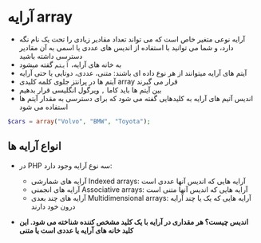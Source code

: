 # آرایه array

- آرایه نوعی متغیر خاص است که می تواند تعداد مقادیر زیادی را تحت یک نام نگه دارد، و شما می توانید با استفاده از اندیس های عددی یا اسمی به آن مقادیر دسترسی داشته باشید
- به خانه های آرایه، `آیتم` گفته میشود
- آیتم های آرایه میتوانند از هر نوع داده ای باشند: متنی، عددی، دوتایی یا حتی آرایه
- آیتم ها در پرانتز جلوی کلمه کلیدی array قرار می گیرند
- بین آیتم ها باید کاما `,` ویرگول انگلیسی قرار بدهیم
- اندیس آتیم های آرایه به کلیدهایی گفته می شود که برای دسترسی به مقدار آیتم ها استفاده می شود

```php
$cars = array("Volvo", "BMW", "Toyota");
```

## انواع آرایه ها

- در PHP سه نوع آرایه وجود دارد:
  - آرایه های شمارشی Indexed arrays: آرایه هایی که اندیس آنها عددی است
  - آرایه های انجمنی Associative arrays: آرایه هایی که اندیس آنها متنی است
  - آرایه های چند بعدی Multidimensional arrays: آرایه هایی که یک یا چند آرایه درون خود دارند

- **اندیس چیست؟ هر مقداری در آرایه با یک کلید مشخص کننده شناخته می شود. این کلید خانه های آرایه یا عددی است یا متنی**
